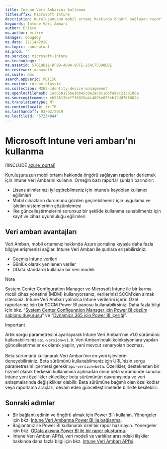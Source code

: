 ```yaml
---
title: Intune Veri Ambarını kullanma
titlesuffix: Microsoft Intune
description: Kuruluşunuzun mobil ortamı hakkında öngörü sağlayan raporlar derlemek için Intune Veri Ambarını kullanın.
keywords: Intune Veri Ambarı
author: Erikre
ms.author: erikre
manager: dougeby
ms.date: 12/14/2018
ms.topic: conceptual
ms.prod: ''
ms.service: microsoft-intune
ms.technology: ''
ms.assetid: 57019B11-DF9B-4D8A-95FE-254C75398DDE
ms.reviewer: aanavath
ms.suite: ems
search.appverid: MET150
ms.custom: intune-classic
ms.collection: M365-identity-device-management
ms.openlocfilehash: 1ac6591256e1bb45c0e2ac9c1d6fe9ac213b106a
ms.sourcegitcommit: cb93613bef7f6015a4c4095e875cb12dd76f002e
ms.translationtype: MT
ms.contentlocale: tr-TR
ms.lasthandoff: 03/02/2019
ms.locfileid: "57234044"
---
```

# <a name="use-the-microsoft-intune-data-warehouse"></a>Microsoft Intune veri ambarı'nı kullanma

[!INCLUDE [azure_portal](./includes/azure_portal.md)]

Kuruluşunuzun mobil ortamı hakkında öngörü sağlayan raporlar derlemek için Intune Veri Ambarını kullanın. Örneğin bazı raporlar şunları barındırır:
-   Lisans alımlarınızı iyileştirebilmeniz için Intune’a kaydolan kullanıcı eğilimleri
-   Mobil cihazların durumunu gözden geçirebilmeniz için uygulama ve işletim sistemlerinin çözümlemesi
-   İlke güncelleştirmelerini sorunsuz bir şekilde kullanıma sunabilmeniz için kayıt ve cihaz uyumluluğu eğilimleri

## <a name="data-warehouse-benefits"></a>Veri ambarı avantajları

Veri Ambarı, mobil ortamınız hakkında Azure portalına kıyasla daha fazla bilgiye erişmenizi sağlar. Intune Veri Ambarı ile şunlara erişebilirsiniz:

  -  Geçmiş Intune verileri
  -  Günlük olarak yenilenen veriler
  -  OData standardı kullanan bir veri modeli

> [!Note]
> System Center Configuration Manager ve Microsoft Intune ile bir karma mobil cihaz yönetimi (MDM) kullanıyorsanız, verilerinizi SCCM’den almak istersiniz. Intune Veri Ambarı yalnızca Intune verilerini içerir. Özel raporlarınız için bir SCCM Power BI panosu kullanabilirsiniz. Daha fazla bilgi için bkz. “[System Center Configuration Manager için Power BI çözüm şablonu duyurusu]( https://powerbi.microsoft.com/blog/sccm-solution-template)” ve “[Dynamics 365 için Power BI içeriği](https://docs.microsoft.com/dynamics365/unified-operations/dev-itpro/analytics/power-bi-home-page)”.

> [!Important]  
> Artık sorgu parametresini ayarlayarak Intune Veri Ambarı’nın v1.0 sürümünü kullanabilirsiniz `api-version=v1.0`. Veri Ambarı’ndaki koleksiyonlara yapılan güncelleştirmeler ek olarak yapılır, yani mevcut senaryoları bozmaz.<br><br>
> Beta sürümünü kullanarak Veri Ambarı’nın en yeni işlevlerini deneyebilirsiniz. Beta sürümünü kullanabilmeniz için URL’nizin sorgu parametresini içermesi gerekir `api-version=beta`. Özellikler, desteklenen bir hizmet olarak herkesin kullanımına açılmadan önce beta sürümünde sunulur. Intune yeni özellikler ekledikçe beta sürümünün davranışında ve veri anlaşmalarında değişiklikler olabilir. Beta sürümüne bağımlı olan özel kodlar veya raporlama araçları, devam eden güncelleştirmelerle birlikte kesilebilir.

## <a name="next-steps"></a>Sonraki adımlar

- Bir bağlantı edinin ve öngörü almak için Power BI’ı kullanın. Yönergeler için bkz. [Intune Veri Ambarına Power BI ile bağlanma](reports-proc-get-a-link-powerbi.md).
- Bağlantınız ile Power BI kullanarak özel bir rapor hazırlayın. Yönergeler için bkz. [OData akışına Power BI ile bir rapor oluşturma](reports-proc-create-with-odata.md).
- Intune Veri Ambarı API’si, veri modeli ve varlıklar arasındaki ilişkiler hakkında daha fazla bilgi için<!-- , and an example of creating a custom client to retrieve data,--> bkz. [Intune Veri Ambarı API’si](reports-nav-intune-data-warehouse.md).
